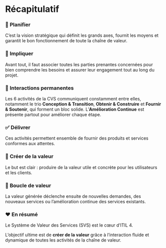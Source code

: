 # Récapitulatif

### 🧠 **Planifier**

C’est la vision stratégique qui définit les grands axes, fournit les moyens et garantit le bon fonctionnement de toute la chaîne de valeur.



### 🤝 **Impliquer**

Avant tout, il faut associer toutes les parties prenantes concernées pour bien comprendre les besoins et assurer leur engagement tout au long du projet.



### 🔄 **Interactions permanentes**

Les 6 activités de la CVS communiquent constamment entre elles, notamment le trio **Conception & Transition**, **Obtenir & Construire** et **Fournir & Soutenir**, qui forment un bloc solide. L’**Amélioration Continue** est présente partout pour améliorer chaque étape.



### ✅ **Délivrer**

Ces activités permettent ensemble de fournir des produits et services conformes aux attentes.



### 🎯 **Créer de la valeur**

Le but est clair : produire de la valeur utile et concrète pour les utilisateurs et les clients.



### 🔄 **Boucle de valeur**

La valeur générée déclenche ensuite de nouvelles demandes, des nouveaux services ou l’amélioration continue des services existants.



### ❤️ **En résumé**

Le Système de Valeur des Services (SVS) est le cœur d’ITIL 4.

L’objectif ultime est de **créer de la valeur** grâce à l’interaction fluide et dynamique de toutes les activités de la chaîne de valeur.


